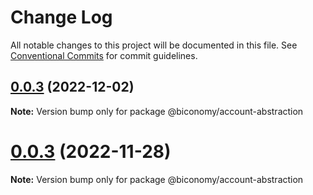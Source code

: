 # Change Log

All notable changes to this project will be documented in this file.
See [Conventional Commits](https://conventionalcommits.org) for commit guidelines.

## [0.0.3](https://github.com/bcnmy/biconomy-client-sdk/compare/v0.1.0...v0.0.3) (2022-12-02)

**Note:** Version bump only for package @biconomy/account-abstraction

# [0.0.3](https://github.com/bcnmy/biconomy-client-sdk/compare/v1.0.0...v0.1.0) (2022-11-28)

**Note:** Version bump only for package @biconomy/account-abstraction

